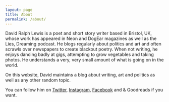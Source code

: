 ```yaml
---
layout: page
title: About
permalink: /about/
---
```


David Ralph Lewis is a poet and short story writer based in Bristol, UK, whose work has appeared in Neon and DogEar magazines as well as the Lies, Dreaming podcast. He blogs regularly about politics and art and often scrawls over newspapers to create blackout poetry. When not writing, he enjoys dancing badly at gigs, attempting to grow vegetables and taking photos. He understands a very, very small amount of what is going on in the world.

On this website, David maintains a blog about writing, art and politics as well as any other random topic.

You can follow him on [Twitter](www.twitter.com/davidralphlewis), [Instagram](www.instagram.com/davidralphlewis), [Facebook](www.facebook.com/davidralphlewis) and & Goodreads if you want.
